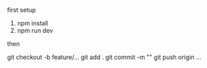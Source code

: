 first setup

1. npm install
2. npm run dev

then

git checkout -b feature/...
git add .
git commit -m ""
git push origin ...
